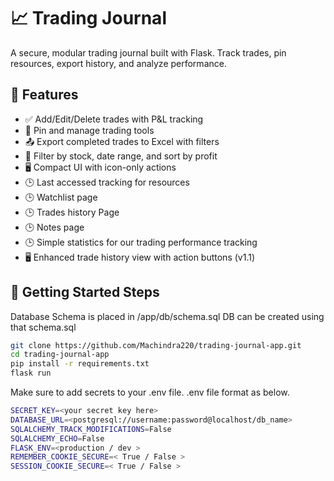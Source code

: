 # 📈 Trading Journal

A secure, modular trading journal built with Flask. Track trades, pin resources, export history, and analyze performance.

## 🔧 Features

- ✅ Add/Edit/Delete trades with P&L tracking
- 📌 Pin and manage trading tools
- 📤 Export completed trades to Excel with filters
- 🧠 Filter by stock, date range, and sort by profit
- 🖥️ Compact UI with icon-only actions
- 🕒 Last accessed tracking for resources
- 🕒 Watchlist page
- 🕒 Trades history Page
- 🕒 Notes page 
- 🕒 Simple statistics for our trading performance tracking
- 🖥️ Enhanced trade history view with action buttons (v1.1)

## 🚀 Getting Started Steps

Database Schema is placed in /app/db/schema.sql
DB can be created using that schema.sql

```bash
git clone https://github.com/Machindra220/trading-journal-app.git
cd trading-journal-app
pip install -r requirements.txt
flask run
```
Make sure to add secrets to your .env file.
.env file format as below.

```bash
SECRET_KEY=<your secret key here>
DATABASE_URL=<postgresql://username:password@localhost/db_name>
SQLALCHEMY_TRACK_MODIFICATIONS=False
SQLALCHEMY_ECHO=False
FLASK_ENV=<production / dev >
REMEMBER_COOKIE_SECURE=< True / False >
SESSION_COOKIE_SECURE=< True / False >
```